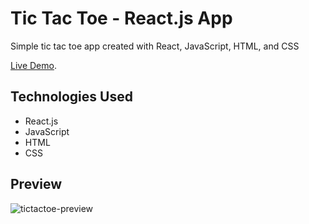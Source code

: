 # Tic Tac Toe - React.js App

Simple tic tac toe app created with React, JavaScript, HTML, and CSS

[Live Demo](https://jnewton25.github.io/tic-tac-toe/).

## Technologies Used

-   React.js
-   JavaScript
-   HTML
-   CSS

## Preview

![tictactoe-preview](https://user-images.githubusercontent.com/28316960/216498472-cd06ca8e-b328-4c2b-9470-aa59947732eb.png)

